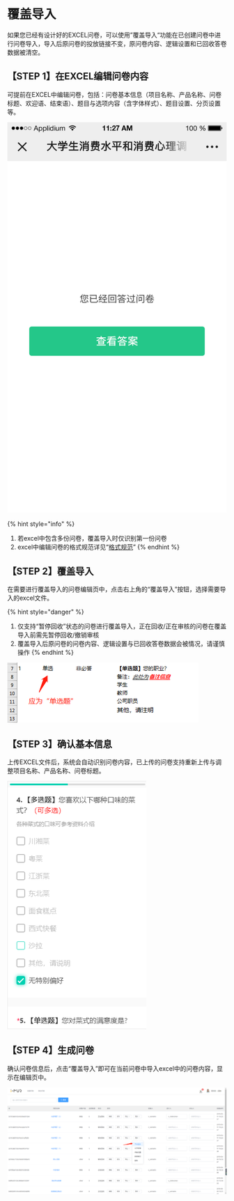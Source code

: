 # 覆盖导入

如果您已经有设计好的EXCEL问卷，可以使用”覆盖导入“功能在已创建问卷中进行问卷导入，导入后原问卷的投放链接不变，原问卷内容、逻辑设置和已回收答卷数据被清空。

## 【STEP 1】在EXCEL编辑问卷内容

可提前在EXCEL中编辑问卷，包括：问卷基本信息（项目名称、产品名称、问卷标题、欢迎语、结束语）、题目与选项内容（含字体样式）、题目设置、分页设置等。

![EXCEL&#x7F16;&#x8F91;&#x95EE;&#x5377;&#x5185;&#x5BB9;](../../.gitbook/assets/image%20%28346%29.png)

{% hint style="info" %}
1. 若excel中包含多份问卷，覆盖导入时仅识别第一份问卷
2. excel中编辑问卷的格式规范详见“[格式规范](https://imur.gitbook.io/help_center/cao-zuo-zhi-yin/chuang-jian-wen-juan/dao-ru-wen-juan#ge-shi-gui-fan)”
{% endhint %}

## 【STEP 2】覆盖导入

在需要进行覆盖导入的问卷编辑页中，点击右上角的“覆盖导入”按钮，选择需要导入的excel文件。

{% hint style="danger" %}
1. 仅支持“暂停回收”状态的问卷进行覆盖导入，正在回收/正在审核的问卷在覆盖导入前需先暂停回收/撤销审核
2. 覆盖导入后原问卷的问卷内容、逻辑设置与已回收答卷数据会被情况，请谨慎操作
{% endhint %}

![&#x8986;&#x76D6;&#x5BFC;&#x5165;](../../.gitbook/assets/image%20%2872%29.png)

## 【STEP 3】确认基本信息

上传EXCEL文件后，系统会自动识别问卷内容，已上传的问卷支持重新上传与调整项目名称、产品名称、问卷标题。

![&#x4E0A;&#x4F20;&#x95EE;&#x5377;&#x6210;&#x529F;](../../.gitbook/assets/image%20%2840%29.png)

## 【STEP 4】生成问卷 

确认问卷信息后，点击“覆盖导入”即可在当前问卷中导入excel中的问卷内容，显示在编辑页中。

![&#x8986;&#x76D6;&#x5BFC;&#x5165;&#x5B8C;&#x6210;](../../.gitbook/assets/image%20%28129%29.png)

